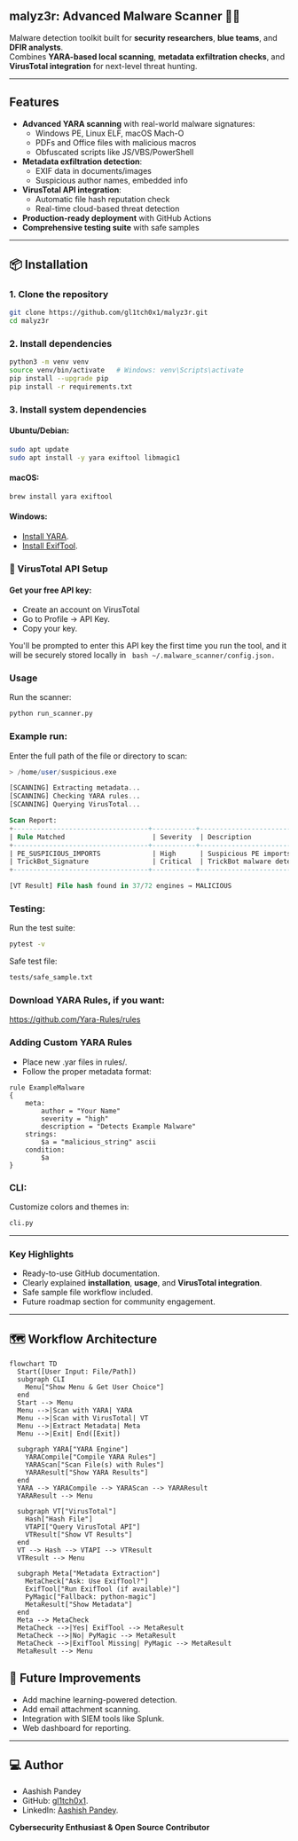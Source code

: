 ## malyz3r: Advanced Malware Scanner 🕵️‍♂️

Malware detection toolkit built for **security researchers**, **blue teams**, and **DFIR analysts**.  
Combines **YARA-based local scanning**, **metadata exfiltration checks**, and **VirusTotal integration** for next-level threat hunting.

---

## Features
- **Advanced YARA scanning** with real-world malware signatures:
  - Windows PE, Linux ELF, macOS Mach-O
  - PDFs and Office files with malicious macros
  - Obfuscated scripts like JS/VBS/PowerShell
- **Metadata exfiltration detection**:
  - EXIF data in documents/images
  - Suspicious author names, embedded info
- **VirusTotal API integration**:
  - Automatic file hash reputation check
  - Real-time cloud-based threat detection
- **Production-ready deployment** with GitHub Actions
- **Comprehensive testing suite** with safe samples

---

## 📦 Installation

### 1. Clone the repository
```bash
git clone https://github.com/gl1tch0x1/malyz3r.git
cd malyz3r
```
### 2. Install dependencies
```bash
python3 -m venv venv
source venv/bin/activate   # Windows: venv\Scripts\activate
pip install --upgrade pip
pip install -r requirements.txt
```
### 3. Install system dependencies
#### Ubuntu/Debian:
```bash
sudo apt update
sudo apt install -y yara exiftool libmagic1
```
#### macOS: 
``` bash 
brew install yara exiftool
```
#### Windows:
* [Install YARA](https://github.com/VirusTotal/yara/releases/tag/v4.5.4).
* [Install ExifTool](https://exiftool.org/install.html#Windows).


### 🔑 VirusTotal API Setup

#### Get your free API key:

* Create an account on VirusTotal
* Go to Profile → API Key.
* Copy your key.

You'll be prompted to enter this API key the first time you run the tool, and it will be securely stored locally in 
``` bash ~/.malware_scanner/config.json.```

### Usage

Run the scanner:
```bash
python run_scanner.py 
```



### Example run:

Enter the full path of the file or directory to scan:
``` sql
> /home/user/suspicious.exe

[SCANNING] Extracting metadata...
[SCANNING] Checking YARA rules...
[SCANNING] Querying VirusTotal...

Scan Report:
+----------------------------------+-----------+------------------------------+
| Rule Matched                      | Severity  | Description                  |
+----------------------------------+-----------+------------------------------+
| PE_SUSPICIOUS_IMPORTS             | High      | Suspicious PE imports found  |
| TrickBot_Signature                | Critical  | TrickBot malware detected    |
+----------------------------------+-----------+------------------------------+

[VT Result] File hash found in 37/72 engines → MALICIOUS
```

### Testing:
Run the test suite:
```bash 
pytest -v
```

Safe test file:
``` bash
tests/safe_sample.txt
```


### Download YARA Rules, if you want:
https://github.com/Yara-Rules/rules


### Adding Custom YARA Rules

* Place new .yar files in rules/.
* Follow the proper metadata format:
```yara
rule ExampleMalware
{
    meta:
        author = "Your Name"
        severity = "high"
        description = "Detects Example Malware"
    strings:
        $a = "malicious_string" ascii
    condition:
        $a
}
```
### CLI:
Customize colors and themes in:
```python
cli.py
```

---

### **Key Highlights**

- Ready-to-use GitHub documentation.
- Clearly explained **installation**, **usage**, and **VirusTotal integration**.
- Safe sample file workflow included.
- Future roadmap section for community engagement.

----------------------------------------------------------------

## 🗺️ Workflow Architecture

```mermaid
flowchart TD
  Start([User Input: File/Path])
  subgraph CLI
    Menu["Show Menu & Get User Choice"]
  end
  Start --> Menu
  Menu -->|Scan with YARA| YARA
  Menu -->|Scan with VirusTotal| VT
  Menu -->|Extract Metadata| Meta
  Menu -->|Exit| End([Exit])

  subgraph YARA["YARA Engine"]
    YARACompile["Compile YARA Rules"]
    YARAScan["Scan File(s) with Rules"]
    YARAResult["Show YARA Results"]
  end
  YARA --> YARACompile --> YARAScan --> YARAResult
  YARAResult --> Menu

  subgraph VT["VirusTotal"]
    Hash["Hash File"]
    VTAPI["Query VirusTotal API"]
    VTResult["Show VT Results"]
  end
  VT --> Hash --> VTAPI --> VTResult
  VTResult --> Menu

  subgraph Meta["Metadata Extraction"]
    MetaCheck["Ask: Use ExifTool?"]
    ExifTool["Run ExifTool (if available)"]
    PyMagic["Fallback: python-magic"]
    MetaResult["Show Metadata"]
  end
  Meta --> MetaCheck
  MetaCheck -->|Yes| ExifTool --> MetaResult
  MetaCheck -->|No| PyMagic --> MetaResult
  MetaCheck -->|ExifTool Missing| PyMagic --> MetaResult
  MetaResult --> Menu
```
## 🌟 Future Improvements

 * Add machine learning-powered detection.
 * Add email attachment scanning.
 * Integration with SIEM tools like Splunk.
 * Web dashboard for reporting.

-----------------------------------------------------------------
## 💻 Author

* Aashish Pandey
* GitHub: [gl1tch0x1](https://github.com/gl1tch0x1).
* LinkedIn: [Aashish Pandey](https://linkedin.com/mr-aashish).

**Cybersecurity Enthusiast & Open Source Contributor**



